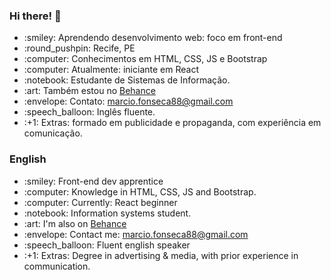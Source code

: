 ### Hi there! 👋

  <ul>
        <li> :smiley: Aprendendo desenvolvimento web: foco em front-end</li>
        <li> :round_pushpin: Recife, PE</li>
        <li> :computer: Conhecimentos em HTML, CSS, JS e Bootstrap</li>
        <li> :computer: Atualmente: iniciante em React</li>
        <li> :notebook: Estudante de Sistemas de Informação.</li>
        <li> :art: Também estou no <a href="https://behance.net/marcio-fonseca">Behance</a></li>
        <li> :envelope: Contato: <a href="mailto:marcio.fonseca88@gmail.com">marcio.fonseca88@gmail.com</a></li>
        <li> :speech_balloon: Inglês fluente.</li>
        <li>
            :+1: Extras: formado em publicidade e propaganda, com experiência em comunicação.
        </li>
   </ul>
    
    
### English

<ul>
        <li> :smiley: Front-end dev apprentice</li>
        <li> :computer: Knowledge in HTML, CSS, JS and Bootstrap.</li>
        <li> :computer: Currently: React beginner</li>
        <li> :notebook: Information systems student.</li>
        <li> :art: I'm also on <a href="https://behance.net/marcio-fonseca">Behance</a></li>
        <li> :envelope: Contact me: <a href="mailto:marcio.fonseca88@gmail.com">marcio.fonseca88@gmail.com</a></li>
        <li> :speech_balloon: Fluent english speaker</li>
        <li>
            :+1: Extras: Degree in advertising & media, with prior experience in communication.
        </li>
   </ul>

<!--
**fmarcio/fmarcio** is a ✨ _special_ ✨ repository because its `README.md` (this file) appears on your GitHub profile.

Here are some ideas to get you started:

- 🔭 I’m currently working on ...
- 🌱 I’m currently learning ...
- 👯 I’m looking to collaborate on ...
- 🤔 I’m looking for help with ...
- 💬 Ask me about ...
- 📫 How to reach me: ...
- 😄 Pronouns: ...
- ⚡ Fun fact: ...
-->
